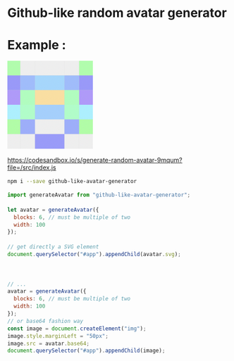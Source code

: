 # Github-like random avatar generator

# Example :
![alt text](https://github.com/vvanghelue/github-like-avatar-generator/blob/main/example.png?raw=true)

https://codesandbox.io/s/generate-random-avatar-9mqum?file=/src/index.js

```bash
npm i --save github-like-avatar-generator
```

```javascript
import generateAvatar from "github-like-avatar-generator";

let avatar = generateAvatar({
  blocks: 6, // must be multiple of two
  width: 100
});

// get directly a SVG element
document.querySelector("#app").appendChild(avatar.svg);



// ...
avatar = generateAvatar({
  blocks: 6, // must be multiple of two
  width: 100
});
// or base64 fashion way
const image = document.createElement("img");
image.style.marginLeft = "50px";
image.src = avatar.base64;
document.querySelector("#app").appendChild(image);

```
